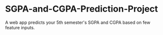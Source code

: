 # SGPA-and-CGPA-Prediction-Project
A web app predicts your 5th semester's SGPA and CGPA based on few feature inputs.
